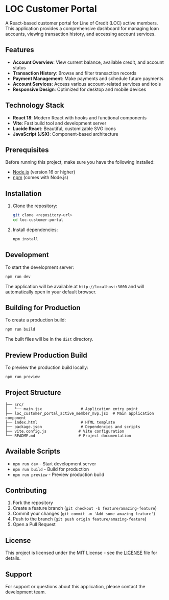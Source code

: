 # LOC Customer Portal

A React-based customer portal for Line of Credit (LOC) active members. This application provides a comprehensive dashboard for managing loan accounts, viewing transaction history, and accessing account services.

## Features

- **Account Overview**: View current balance, available credit, and account status
- **Transaction History**: Browse and filter transaction records
- **Payment Management**: Make payments and schedule future payments
- **Account Services**: Access various account-related services and tools
- **Responsive Design**: Optimized for desktop and mobile devices

## Technology Stack

- **React 18**: Modern React with hooks and functional components
- **Vite**: Fast build tool and development server
- **Lucide React**: Beautiful, customizable SVG icons
- **JavaScript (JSX)**: Component-based architecture

## Prerequisites

Before running this project, make sure you have the following installed:

- [Node.js](https://nodejs.org/) (version 16 or higher)
- [npm](https://www.npmjs.com/) (comes with Node.js)

## Installation

1. Clone the repository:
   ```bash
   git clone <repository-url>
   cd loc-customer-portal
   ```

2. Install dependencies:
   ```bash
   npm install
   ```

## Development

To start the development server:

```bash
npm run dev
```

The application will be available at `http://localhost:3000` and will automatically open in your default browser.

## Building for Production

To create a production build:

```bash
npm run build
```

The built files will be in the `dist` directory.

## Preview Production Build

To preview the production build locally:

```bash
npm run preview
```

## Project Structure

```
├── src/
│   └── main.jsx                 # Application entry point
├── loc_customer_portal_active_member_mvp.jsx  # Main application component
├── index.html                   # HTML template
├── package.json                 # Dependencies and scripts
├── vite.config.js              # Vite configuration
└── README.md                   # Project documentation
```

## Available Scripts

- `npm run dev` - Start development server
- `npm run build` - Build for production
- `npm run preview` - Preview production build

## Contributing

1. Fork the repository
2. Create a feature branch (`git checkout -b feature/amazing-feature`)
3. Commit your changes (`git commit -m 'Add some amazing feature'`)
4. Push to the branch (`git push origin feature/amazing-feature`)
5. Open a Pull Request

## License

This project is licensed under the MIT License - see the [LICENSE](LICENSE) file for details.

## Support

For support or questions about this application, please contact the development team.
